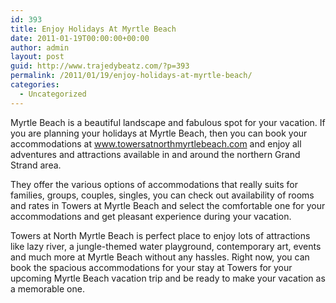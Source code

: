 ```yaml
---
id: 393
title: Enjoy Holidays At Myrtle Beach
date: 2011-01-19T00:00:00+00:00
author: admin
layout: post
guid: http://www.trajedybeatz.com/?p=393
permalink: /2011/01/19/enjoy-holidays-at-myrtle-beach/
categories:
  - Uncategorized
---
```

Myrtle Beach is a beautiful landscape and fabulous spot for your vacation. If you are planning your holidays at Myrtle Beach, then you can book your accommodations at www.towersatnorthmyrtlebeach.com and enjoy all adventures and attractions available in and around the northern Grand Strand area.

They offer the various options of accommodations that really suits for families, groups, couples, singles, you can check out availability of rooms and rates in Towers at Myrtle Beach and select the comfortable one for your accommodations and get pleasant experience during your vacation.

Towers at North Myrtle Beach is perfect place to enjoy lots of attractions like lazy river, a jungle-themed water playground, contemporary art, events and much more at Myrtle Beach without any hassles. Right now, you can book the spacious accommodations for your stay at Towers for your upcoming Myrtle Beach vacation trip and be ready to make your vacation as a memorable one.